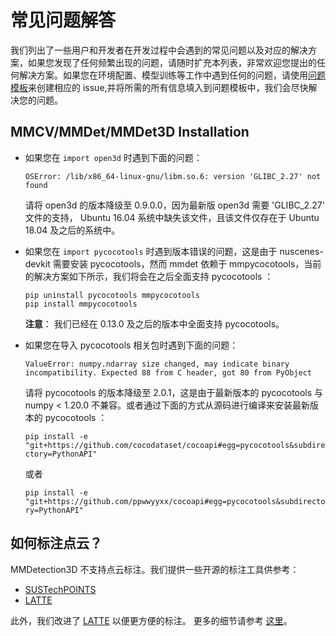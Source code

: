 # 常见问题解答

我们列出了一些用户和开发者在开发过程中会遇到的常见问题以及对应的解决方案，如果您发现了任何频繁出现的问题，请随时扩充本列表，非常欢迎您提出的任何解决方案。如果您在环境配置、模型训练等工作中遇到任何的问题，请使用[问题模板](https://github.com/open-mmlab/mmdetection3d/blob/master/.github/ISSUE_TEMPLATE/error-report.md/)来创建相应的 issue,并将所需的所有信息填入到问题模板中，我们会尽快解决您的问题。

## MMCV/MMDet/MMDet3D Installation

- 如果您在 `import open3d` 时遇到下面的问题：

  ``OSError: /lib/x86_64-linux-gnu/libm.so.6: version 'GLIBC_2.27' not found``

  请将 open3d 的版本降级至 0.9.0.0，因为最新版 open3d 需要 'GLIBC_2.27' 文件的支持， Ubuntu 16.04 系统中缺失该文件，且该文件仅存在于 Ubuntu 18.04 及之后的系统中。

- 如果您在 `import pycocotools` 时遇到版本错误的问题，这是由于 nuscenes-devkit 需要安装 pycocotools，然而 mmdet 依赖于 mmpycocotools，当前的解决方案如下所示，我们将会在之后全面支持 pycocotools ：

  ```shell
  pip uninstall pycocotools mmpycocotools
  pip install mmpycocotools
  ```

  **注意**： 我们已经在 0.13.0 及之后的版本中全面支持 pycocotools。

- 如果您在导入 pycocotools 相关包时遇到下面的问题：

  ``ValueError: numpy.ndarray size changed, may indicate binary incompatibility. Expected 88 from C header, got 80 from PyObject``

  请将 pycocotools 的版本降级至 2.0.1，这是由于最新版本的 pycocotools 与 numpy < 1.20.0 不兼容。或者通过下面的方式从源码进行编译来安装最新版本的 pycocotools ：

  ``pip install -e "git+https://github.com/cocodataset/cocoapi#egg=pycocotools&subdirectory=PythonAPI"``

  或者

  ``pip install -e "git+https://github.com/ppwwyyxx/cocoapi#egg=pycocotools&subdirectory=PythonAPI"``

## 如何标注点云？

MMDetection3D 不支持点云标注。我们提供一些开源的标注工具供参考：

- [SUSTechPOINTS](https://github.com/naurril/SUSTechPOINTS)
- [LATTE](https://github.com/bernwang/latte)

此外，我们改进了 [LATTE](https://github.com/bernwang/latte) 以便更方便的标注。 更多的细节请参考 [这里](https://arxiv.org/abs/2011.10174)。
